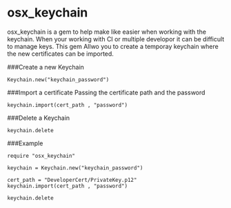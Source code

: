 osx_keychain
============

osx_keychain is a gem to help make like easier when working with the keychain.
When your working with CI or multiple developor it can be difficult to manage keys. 
This gem Allwo you to create a temporay keychain where the new certificates can be imported.

###Create a new Keychain
```
Keychain.new("keychain_password")
```

###Import a certificate
Passing the certificate path and the password
```
keychain.import(cert_path , "password")
```

###Delete a Keychain
```
keychain.delete
```

###Example

```
require "osx_keychain"

keychain = Keychain.new("keychain_password")

cert_path = "DeveloperCert/PrivateKey.p12"
keychain.import(cert_path , "password")

keychain.delete
```
